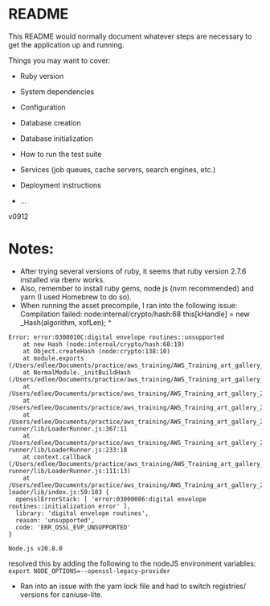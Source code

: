 # README

This README would normally document whatever steps are necessary to get the
application up and running.

Things you may want to cover:

* Ruby version

* System dependencies

* Configuration

* Database creation

* Database initialization

* How to run the test suite

* Services (job queues, cache servers, search engines, etc.)

* Deployment instructions

* ...

v0912


# Notes: 
- After trying several versions of ruby, it seems that ruby version 2.7.6 installed via rbenv works.
- Also, remember to install ruby gems, node js (nvm recommended) and yarn (I used Homebrew to do so).
- When running the asset precompile, I ran into the following issue: Compilation failed:
node:internal/crypto/hash:68
  this[kHandle] = new _Hash(algorithm, xofLen);
                  ^

```
Error: error:0308010C:digital envelope routines::unsupported
    at new Hash (node:internal/crypto/hash:68:19)
    at Object.createHash (node:crypto:138:10)
    at module.exports (/Users/edlee/Documents/practice/aws_training/AWS_Training_art_gallery_2021/node_modules/webpack/lib/util/createHash.js:135:53)
    at NormalModule._initBuildHash (/Users/edlee/Documents/practice/aws_training/AWS_Training_art_gallery_2021/node_modules/webpack/lib/NormalModule.js:417:16)
    at /Users/edlee/Documents/practice/aws_training/AWS_Training_art_gallery_2021/node_modules/webpack/lib/NormalModule.js:452:10
    at /Users/edlee/Documents/practice/aws_training/AWS_Training_art_gallery_2021/node_modules/webpack/lib/NormalModule.js:323:13
    at /Users/edlee/Documents/practice/aws_training/AWS_Training_art_gallery_2021/node_modules/loader-runner/lib/LoaderRunner.js:367:11
    at /Users/edlee/Documents/practice/aws_training/AWS_Training_art_gallery_2021/node_modules/loader-runner/lib/LoaderRunner.js:233:18
    at context.callback (/Users/edlee/Documents/practice/aws_training/AWS_Training_art_gallery_2021/node_modules/loader-runner/lib/LoaderRunner.js:111:13)
    at /Users/edlee/Documents/practice/aws_training/AWS_Training_art_gallery_2021/node_modules/babel-loader/lib/index.js:59:103 {
  opensslErrorStack: [ 'error:03000086:digital envelope routines::initialization error' ],
  library: 'digital envelope routines',
  reason: 'unsupported',
  code: 'ERR_OSSL_EVP_UNSUPPORTED'
}

Node.js v20.8.0
```
resolved this by adding the following to the nodeJS environment variables: 
`export NODE_OPTIONS=--openssl-legacy-provider`

- Ran into an issue with the yarn lock file and had to switch registries/ versions for caniuse-lite.
